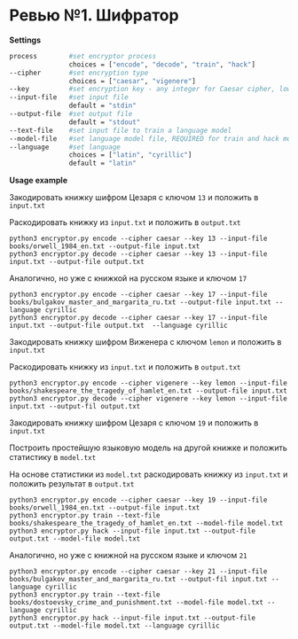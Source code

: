 # Ревью №1. Шифратор

**Settings**

```bash
process        #set encryptor process
               choices = ["encode", "decode", "train", "hack"]
--cipher       #set encryption type
               choices = ["caesar", "vigenere"] 
--key          #set encryption key - any integer for Caesar cipher, lower case string for Vigenere cipher
--input-file   #set input file
               default = "stdin"
--output-file  #set output file
               default = "stdout"
--text-file    #set input file to train a language model
--model-file   #set language model file, REQUIRED for train and hack mode
--language     #set language 
               choices = ["latin", "cyrillic"]
               default = "latin"
```

**Usage example**

Закодировать книжку шифром Цезаря с ключом `13` и положить в `input.txt`

Раскодировать книжку из `input.txt` и положить в `output.txt` 
```
python3 encryptor.py encode --cipher caesar --key 13 --input-file books/orwell_1984_en.txt --output-file input.txt
python3 encryptor.py decode --cipher caesar --key 13 --input-file input.txt --output-file output.txt
```
Аналогично, но уже с книжкой на русском языке и ключом `17`
```
python3 encryptor.py encode --cipher caesar --key 17 --input-file books/bulgakov_master_and_margarita_ru.txt --output-file input.txt --language cyrillic
python3 encryptor.py decode --cipher caesar --key 17 --input-file input.txt --output-file output.txt  --language cyrillic
```
Закодировать книжку шифром Виженера с ключом `lemon` и положить в `input.txt`

Раскодировать книжку из `input.txt` и положить в `output.txt` 
```
python3 encryptor.py encode --cipher vigenere --key lemon --input-file books/shakespeare_the_tragedy_of_hamlet_en.txt --output-file input.txt
python3 encryptor.py decode --cipher vigenere --key lemon --input-file input.txt --output-fil output.txt
```
Закодировать книжку шифром Цезаря с ключом `19` и положить в `input.txt`

Построить простейшую языковую модель на другой книжке и положить статистику в `model.txt`

На основе статистики из `model.txt` раскодировать книжку из `input.txt` и положить результат в `output.txt`
```
python3 encryptor.py encode --cipher caesar --key 19 --input-file books/orwell_1984_en.txt --output-file input.txt
python3 encryptor.py train --text-file books/shakespeare_the_tragedy_of_hamlet_en.txt --model-file model.txt
python3 encryptor.py hack --input-file input.txt --output-file output.txt --model-file model.txt
```
Аналогично, но уже с книжной на русском языке и ключом `21`
```
python3 encryptor.py encode --cipher caesar --key 21 --input-file books/bulgakov_master_and_margarita_ru.txt --output-fil input.txt --language cyrillic
python3 encryptor.py train --text-file books/dostoevsky_crime_and_punishment.txt --model-file model.txt --language cyrillic
python3 encryptor.py hack --input-file input.txt --output-file output.txt --model-file model.txt --language cyrillic
```